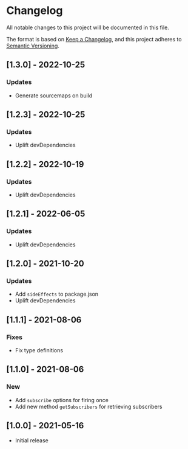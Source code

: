 # Changelog

All notable changes to this project will be documented in this file.

The format is based on [Keep a Changelog](https://keepachangelog.com/en/1.0.0/),
and this project adheres to [Semantic Versioning](https://semver.org/spec/v2.0.0.html).

## [1.3.0] - 2022-10-25

### Updates
- Generate sourcemaps on build

## [1.2.3] - 2022-10-25

### Updates
- Uplift devDependencies

## [1.2.2] - 2022-10-19

### Updates
- Uplift devDependencies

## [1.2.1] - 2022-06-05

### Updates
- Uplift devDependencies

## [1.2.0] - 2021-10-20

### Updates
- Add `sideEffects` to package.json
- Uplift devDependencies

## [1.1.1] - 2021-08-06

### Fixes
- Fix type definitions

## [1.1.0] - 2021-08-06

### New
- Add `subscribe` options for firing once
- Add new method `getSubscribers` for retrieving subscribers

## [1.0.0] - 2021-05-16

- Initial release
